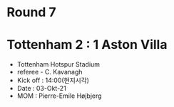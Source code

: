 # Round 7
# Tottenham 2 : 1 Aston Villa
- Tottenham Hotspur Stadium
- referee - C. Kavanagh
- Kick off : 14:00(현지시각)
- Date : 03-Okt-21
- MOM : Pierre-Emile Højbjerg
